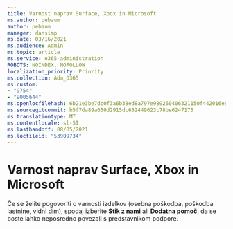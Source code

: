 ```yaml
---
title: Varnost naprav Surface, Xbox in Microsoft
ms.author: pebaum
author: pebaum
manager: dansimp
ms.date: 03/16/2021
ms.audience: Admin
ms.topic: article
ms.service: o365-administration
ROBOTS: NOINDEX, NOFOLLOW
localization_priority: Priority
ms.collection: Adm_O365
ms.custom:
- "9754"
- "9005644"
ms.openlocfilehash: 6b21e3be7dc0f3a6b38ed8a797e989260406321150f442016e885f6728ea63b7
ms.sourcegitcommit: b5f7da89a650d2915dc652449623c78be6247175
ms.translationtype: MT
ms.contentlocale: sl-SI
ms.lasthandoff: 08/05/2021
ms.locfileid: "53909734"
---
```

# <a name="surface-xbox-and-microsoft-devices-safety-concerns"></a>Varnost naprav Surface, Xbox in Microsoft

Če se želite pogovoriti o varnosti izdelkov (osebna poškodba, poškodba lastnine, vidni dim), spodaj izberite **Stik z nami** ali **Dodatna pomoč**, da se boste lahko neposredno povezali s predstavnikom podpore.